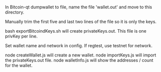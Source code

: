 In Bitcoin-qt dumpwallet to file, name the file 'wallet.out' and move to this directory.

Manually trim the first five and last two lines of the file so it is only the keys.

bash exportBitcoindKeys.sh will create privateKeys.out. This file is one privKey per line.

Set wallet name and network in config. If regtest, use testnet for network.

node createWallet.js will create a new wallet.
node importKeys.js will import the privateKeys.out file.
node walletInfo.js will show the addresses / count for the wallet.